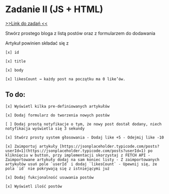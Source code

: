# Zadanie II (JS + HTML)

<a href="https://rxbsxn.notion.site/rxbsxn/Zadanka-0888facef2664426b680bab4e1e4c6a4"> >>Link do zadań << </a>

Stwórz prostego bloga z listą postów oraz z formularzem do dodawania

Artykuł powinien składać się z

    [x] id

    [x] title

    [x] body

    [x] likesCount → każdy post na początku ma 0 like’ów.

## To do:

    [x] Wyświetl kilka pre-definiowanych artykułów

    [x] Dodaj formularz do tworzenia nowych postów

    [ ] Dodaj prostą notyfikacje o tym, że nowy post dostał dodany, niech notyfikacja wyświetla się 3 sekundy

    [x] Stwórz prosty system głosowania - Dodaj like +5 - Odejmij like -10

    [x] Zaimportuj artykuły [https://jsonplaceholder.typicode.com/posts?userId=1](https://jsonplaceholder.typicode.com/posts?userId=1) po kliknięciu w button, przy implementacji skorzystaj z FETCH API - Zaimportowane artykuły dodaj na sam koniec listy - Z zaimportowanych artykułów usuń pole `userId` i dodaj `likesCount` - Upewnij się, że pola `id` nie pokrywają się z istniejącymi już

    [x] Dodaj fukcjonalność usuwania postów

    [x] Wyświetl ilość postów

